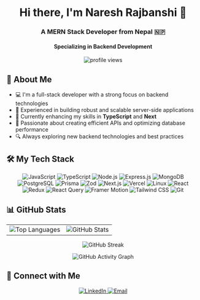 <h1 align="center">Hi there, I'm Naresh Rajbanshi 👋</h1>
<h3 align="center">A MERN Stack Developer from Nepal 🇳🇵</h3>
<h4 align="center">Specializing in Backend Development</h4>

<p align="center">
  <img src="https://komarev.com/ghpvc/?username=f0rsakeN-afk&label=👀%20Visitors&color=ff69b4&style=for-the-badge" alt="profile views" />
</p>

<h2>🚀 About Me</h2>

- 💻 I'm a full-stack developer with a strong focus on backend technologies
- 🔧 Experienced in building robust and scalable server-side applications
- 🌱 Currently enhancing my skills in **TypeScript** and **Next**
- 🎯 Passionate about creating efficient APIs and optimizing database performance
- 🔍 Always exploring new backend technologies and best practices

<h2>🛠️ My Tech Stack</h2>

<p align="center">
  <img src="https://img.shields.io/badge/JavaScript-F7DF1E?style=for-the-badge&logo=javascript&logoColor=black" alt="JavaScript" />
  <img src="https://img.shields.io/badge/TypeScript-007ACC?style=for-the-badge&logo=typescript&logoColor=white" alt="TypeScript" />
  <img src="https://img.shields.io/badge/Node.js-43853D?style=for-the-badge&logo=node.js&logoColor=white" alt="Node.js" />
  <img src="https://img.shields.io/badge/Express.js-404D59?style=for-the-badge" alt="Express.js" />
  <img src="https://img.shields.io/badge/MongoDB-4EA94B?style=for-the-badge&logo=mongodb&logoColor=white" alt="MongoDB" />
  <img src="https://img.shields.io/badge/PostgreSQL-4169E1?style=for-the-badge&logo=postgresql&logoColor=white" alt="PostgreSQL" />
  <img src="https://img.shields.io/badge/Prisma-2D3748?style=for-the-badge&logo=prisma&logoColor=white" alt="Prisma" />
  <img src="https://img.shields.io/badge/Zod-EA5252?style=for-the-badge&logo=zod&logoColor=white" alt="Zod" />
  <img src="https://img.shields.io/badge/Next.js-000000?style=for-the-badge&logo=next.js&logoColor=white" alt="Next.js" />
  <img src="https://img.shields.io/badge/Vercel-000000?style=for-the-badge&logo=vercel&logoColor=white" alt="Vercel" />
  <img src="https://img.shields.io/badge/Linux-FCC624?style=for-the-badge&logo=linux&logoColor=black" alt="Linux" />
  <img src="https://img.shields.io/badge/React-20232A?style=for-the-badge&logo=react&logoColor=61DAFB" alt="React" />
  <img src="https://img.shields.io/badge/Redux-593D88?style=for-the-badge&logo=redux&logoColor=white" alt="Redux" />
  <img src="https://img.shields.io/badge/React_Query-FF4154?style=for-the-badge&logo=react-query&logoColor=white" alt="React Query" />
  <img src="https://img.shields.io/badge/Framer_Motion-0055FF?style=for-the-badge&logo=framer&logoColor=white" alt="Framer Motion" />
  <img src="https://img.shields.io/badge/Tailwind_CSS-38B2AC?style=for-the-badge&logo=tailwind-css&logoColor=white" alt="Tailwind CSS" />
  <img src="https://img.shields.io/badge/Git-F05032?style=for-the-badge&logo=git&logoColor=white" alt="Git" />
</p>



<h2>📊 GitHub Stats</h2>

<div align="center">
  <table>
    <tr>
      <td>
        <img src="https://github-readme-stats.vercel.app/api/top-langs?username=f0rsakeN-afk&show_icons=true&locale=en&layout=compact&theme=radical" alt="Top Languages" />
      </td>
      <td>
        <img src="https://github-readme-stats.vercel.app/api?username=f0rsakeN-afk&show_icons=true&locale=en&theme=radical" alt="GitHub Stats" />
      </td>
    </tr>
  </table>
  
  <img src="https://github-readme-streak-stats.herokuapp.com/?user=f0rsakeN-afk&theme=radical" alt="GitHub Streak" />
</div>


<p align="center">
  <img src="https://github-readme-activity-graph.vercel.app/graph?username=f0rsakeN-afk&bg_color=0d1117&color=58a6ff&line=4caf50&point=1db954&area=true&hide_border=true" alt="GitHub Activity Graph" />
</p>




<h2>🤝 Connect with Me</h2>

<p align="center">
  <a href="https://linkedin.com/in/f0rsaken" target="_blank">
    <img src="https://img.shields.io/badge/LinkedIn-0077B5?style=for-the-badge&logo=linkedin&logoColor=white" alt="LinkedIn" />
  </a>
  <a href="mailto:Nareshwork13@gmail.com">
    <img src="https://img.shields.io/badge/Email-D14836?style=for-the-badge&logo=gmail&logoColor=white" alt="Email" />
  </a>
</p>
